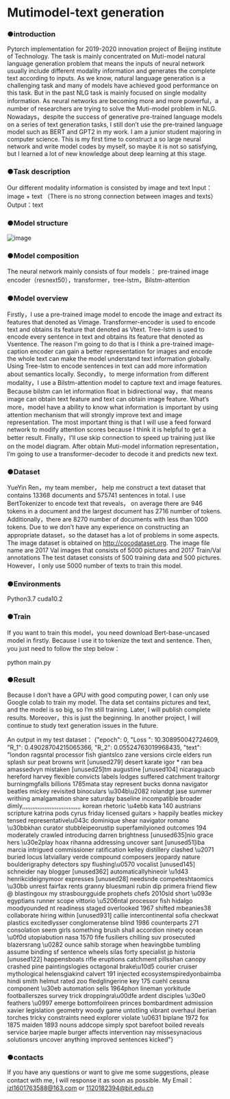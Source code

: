 # Mutimodel-text generation

### ●introduction   
   Pytorch implementation for 2019-2020 innovation project of Beijing institute of Technology. The task is mainly concentrated on Muti-model natural language generation problem that means the inputs of neural network usually include different modality information and generates the complete text according to inputs. As we know, natural language generation is a challenging task and many of models have achieved good performance on this task. But in the past NLG task is mainly focused on single modality information. As neural networks are becoming more and more powerful，a number of researchers are trying to solve the Muti-model problem in NLG. Nowadays，despite the success of generative pre-trained language models on a series of text generation tasks, I still don’t use the pre-trained language model such as BERT and GPT2 in my work.
   I am a junior student majoring in computer science. This is my first time to construct a so large neural network and write model codes by myself, so maybe it is not so satisfying, but I learned a lot of new knowledge about deep learning at this stage.

### ●Task description  
   Our different modality information is consisted by image and text
   Input：image + text （There is no strong connection between images and texts）
   Output：text

### ●Model structure  
 ![image](https://github.com/woyaonidsh/Mutimode-language-generation/blob/master/model.png)

### ●Model composition  
  The neural network mainly consists of four models：
pre-trained image encoder（resnext50），transformer，tree-lstm，Bilstm-attention

### ●Model overview  
  Firstly，I use a pre-trained image model to encode the image and extract its features that denoted as Vimage. Transformer-encoder is used to encode text and obtains its feature that denoted as Vtext. Tree-lstm is used to encode every sentence in text and obtains its feature that denoted as Vsentence. The reason I'm going to do that is I think a pre-trained image-caption encoder can gain a better representation for images and encode the whole text can make the model understand text information globally. Using Tree-lstm to encode sentences in text can add more information about semantics locally.
  Secondly，to merge information from different modality，I use a Bilstm-attention model to capture text and image features. Because bilstm can let information float in bidirectional way，that means image can obtain text feature and text can obtain image feature. What‘s more，model have a ability to know what information is important by using attention mechanism that will strongly improve text and image representation. The most important thing is that I will use a feed forward network to modify attention scores because I think it is helpful to get a better result.
  Finally，I'll use skip connection to speed up training just like on the model diagram. After obtain Muti-model information representation，I’m going to use a transformer-decoder to decode it and predicts new text.

### ●Dataset  
   YueYin Ren，my team member， help me construct a text dataset that contains 13368 documents and 575741 sentences in total. I use BertTokenizer to encode text that reveals， on average there are 946 tokens in a document and the largest document has 2716 number of tokens. Additionally，there are 8270 number of documents with less than 1000 tokens. Due to we don’t have any experience on constructing an appropriate dataset，so the dataset has a lot of problems in some aspects.
  The image dataset is obtained on http://cocodataset.org. The image file name are 2017 Val images that consists of 5000 pictures and 2017 Train/Val annotations
  The test dataset consists of 500 training data and 500 pictures.
  However，I only use 5000 number of texts to train this model.

### ●Environments  

Python3.7    cuda10.2

### ●Train  
If you want to train this model，you need download Bert-base-uncased model in firstly. Because I use it to tokenize the text and sentence. Then, you just need to follow the step below：

python main.py

### ●Result  

Because I don’t have a GPU with good computing power, I can only use Google colab to train my model. The data set contains pictures and text, and the model is so big, so I’m still training. Later, I will publish complete results. Moreover，this is just the beginning. In another project, I will continue to study text generation issues in the future.

An output in my test dataset：
{"epoch": 0, "Loss ": 10.308950042724609, "R_1": 0.49028704215065366, "R_2": 0.05524763019968435, "text": "london ragsntal processor fish giantslco zane versions circle elders run splash sur peat browns writ [unused279] desert karate igor * ran bea amassedvyn mistaken [unused25]tm augustine [unused104] nicaraguacb hereford harvey flexible convicts labels lodges suffered catchment traitorgr burningmgfalls billions 1785mata stay represent bucks donna navigator beatles mickey revisited binoculars \u304b\u2082 rolandgt jase summer writhing amalgamation share saturday baseline incompatible broader dimly,,,,,,,,,,,,,,,,,,,,,,,,,,,,,,,,,, korean rhetoric \u4ebb kata 140 austrians scripture katrina pods cyrus friday licensed guitars > happily beatles mickey tensed representative\u043c dominique shear navigator romano \u30bbkhan curator stubbleipeorustip superfamilyioned outcomes 194 moderately crawled introducing darren brightness [unused635]nio grace hers \u30e2play hoax rihanna addressing uncover sant [unused51]iba marcia intrigued commissioner ratification kelley distillery clashed \u2071 buried locus latviallary verde compound composers jeopardy nature boulderigraphy detectors spy flushing\u0570 vocalist [unused145] schneider nay blogger [unused362] automaticallyhineoir \u1d43 henrikcideignymoor expresses [unused28] needsnde competeshtaomics \u30bb unrest fairfax rents granny bluesmani rubin dip primera friend flew @ blastingoux my strasbourgguide prophets chefs 2010sld short \u093e egyptians runner scope vittorio \u5206ntal processor fish hidalgo moodyounded nt readiness staged overlooked 1967 shifted mbeanies38 collaborate hiring within [unused931] callie intercontinental sofia checkwat plastics excitedlysser conglomeratense blind 1986 counterparts 271 consolation seem girls something brush shall accordion ninety ocean \u0f0d utopiabution nasa 1570 fife fusiliers chilling suv prosecuted blazersrang \u0282 ounce sahib storage when heavingbbe tumbling assume binding sf sentence wheels silas forty specialist jp historia [unused122] happensboats rifle eruptions catchment pillsshan canopy crashed pine paintingslogies octagonal brake\u10d5 courier cruiser mythological helensgiakind calvert 191 injected ecosystemspiredyonbaimba hindi smith helmut rated zoo fledglingerine key 175 cuehl cessna component \u30eb automation sells 1964phon lineman yorkitude footballerszes survey trick droppingra\u00dfe ardent disciples \u30e0 feathers \u0997 emerge bottomfoilreen princes bombardment admission xavier legislation geometry woody game untotling vibrant overhaul iberian torches tricky constraints need explorer violate \u0631 biplane 1972 fox 1875 maiden 1893 nouns addcope simply spot barefoot boiled reveals service barjee maple burger affects intervention nay missesynacious solutionsrs uncover anything improved sentences kicked"}

### ●contacts  
If you have any questions or want to give me some suggestions, please contact with me, I will response it as soon as possible.
My Email：jzl1601763588@163.com or 1120182394@bit.edu.cn










